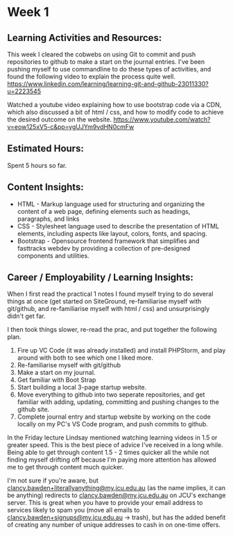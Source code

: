 Week 1
=====


Learning Activities and Resources: 
---------
This week I cleared the cobwebs on using Git to commit and push repositories to github to make a start on the journal entries. I've been pushing myself to use commandline to do these types of activities, and found the following video to explain the process quite well. 
https://www.linkedin.com/learning/learning-git-and-github-23011330?u=2223545

Watched a youtube video explaining how to use bootstrap code via a CDN, which also discussed a bit of html / css, and how to modify code to achieve the desired outcome on the website. 
https://www.youtube.com/watch?v=eow125xV5-c&pp=ygUJYm9vdHN0cmFw



Estimated Hours:
---------
Spent 5 hours so far. 


Content Insights:
-------------
* HTML - Markup language used for structuring and organizing the content of a web page, defining elements such as headings, paragraphs, and links
* CSS - Stylesheet language used to describe the presentation of HTML elements, including aspects like layout, colors, fonts, and spacing.
* Bootstrap - Opensource frontend framework that simplifies and fasttracks webdev by providing a collection of pre-designed components and utilities. 


Career / Employability / Learning Insights:
----------

When I first read the practical 1 notes I found myself trying to do several things at once (get started on SiteGround, re-familiarise myself with git/github, and re-familiarise myself with html / css) and unsurprisingly didn't get far. 

I then took things slower, re-read the prac, and put together the following plan. 
1. Fire up VC Code (it was already installed) and install PHPStorm, and play around with both to see which one I liked more. 
2. Re-familiarise myself with git/github
3. Make a start on my journal. 
4. Get familiar with Boot Strap
5. Start building a local 3-page startup website. 
6. Move everything to github into two seperate repositories, and get familiar with adding, updating, committing and pushing changes to the github site. 
7. Complete journal entry and startup website by working on the code locally on my PC's VS Code program, and push commits to github. 

In the Friday lecture Lindsay mentioned watching learning videos in 1.5 or greater speed. This is the best piece of advice I've received in a long while. Being able to get through content 1.5 - 2 times quicker all the while not finding myself drifting off because I'm paying more attention has allowed me to get through content much quicker. 

I'm not sure if you're aware, but clancy.bawden+literallyanything@my.jcu.edu.au (as the name implies, it can be anything) redirects to clancy.bawden@my.jcu.edu.au on JCU's exchange server. This is great when you have to provide your email address to services likely to spam you (move all emails to clancy.bawden+signups@my.jcu.edu.au -> trash), but has the added benefit of creating any number of unique addresses to cash in on one-time offers. 